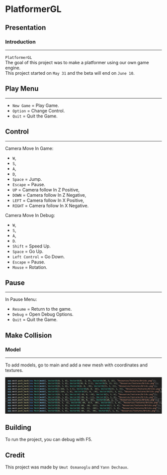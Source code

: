 # PlatformerGL

## Presentation


### Introduction
-----------
`PlatformerGL`<br>
The goal of this project was to make a platformer using our own game engine.<br>
This project started on `May 31` and the beta will end on `June 10`. <br>

## Play Menu
-----------

- `New Game` = Play Game.<br>
- `Option` = Change Control.<br>
- `Quit` =  Quit the Game.<br>

## Control
-----------
Camera Move In Game: <br>
- `W`,  
- `S`,  
- `A`, 
- `D`,
- `Space` = Jump.<br>
- `Escape` = Pause.<br>
- `UP` = Camera follow In Z Positive,
- `DOWN` = Camera follow In Z Negative,
- `LEFT` = Camera follow In X Positive,
- `RIGHT` = Camera follow In X Negative.

Camera Move In Debug: <br>
- `W`,  
- `S`,  
- `A`, 
- `D`. 
- `Shift` = Speed Up.<br>
- `Space` = Go Up.<br>
- `Left Control` = Go Down.<br>
- `Escape` = Pause.<br>
- `Mouse` = Rotation.<br>

## Pause
-----------
In Pause Menu:
- `Resume` = Return to the game.<br>
- `Debug` = Open Debug Options.<br>
- `Quit` = Quit the Game.<br>

## Make Collision

### Model
-----------
To add models, go to main and add a new mesh with coordinates and textures.<br>

![png](PlatformerGL/OpenGL/Assets/4.PNG)

## Building

To run the project, you can debug with F5.

## Credit

This project was made by `Umut Osmanoglu` and `Yann Dechaux`.

